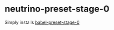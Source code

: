 # neutrino-preset-stage-0

Simply installs [babel-preset-stage-0](https://babeljs.io/docs/plugins/preset-stage-0/)
